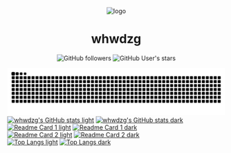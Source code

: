 <div align="center">
    <img align="center" src="https://avatars.githubusercontent.com/u/91038761?v=4" alt="logo" width="200">
    <h1 align="center">whwdzg</h1>
    </p>
    <img alt="GitHub followers" src="https://img.shields.io/github/followers/whwdzg">
    <img alt="GitHub User's stars" src="https://img.shields.io/github/stars/whwdzg">
    <br>
</div>

![Github Contribution](https://raw.githubusercontent.com/whwdzg/whwdzg/output/github-contribution-grid-snake.svg)
<br>
[![whwdzg's GitHub stats light](https://github-readme-stats.vercel.app/api?username=whwdzg&show_icons=true&show=reviews,discussions_started,discussions_answered,prs_merged,prs_merged_percentage&theme=default#gh-light-mode-only)](https://github.com/whwdzg#gh-light-mode-only)
[![whwdzg's GitHub stats dark](https://github-readme-stats.vercel.app/api?username=whwdzg&show_icons=true&show=reviews,discussions_started,discussions_answered,prs_merged,prs_merged_percentage&theme=dark#gh-dark-mode-only)](https://github.com/whwdzg#gh-dark-mode-only)
<br>
[![Readme Card 1 light](https://github-readme-stats.vercel.app/api/pin/?username=whwdzg&repo=whwdzg-s_recipe&show_owner=true&theme=default#gh-light-mode-only)](https://github.com/whwdzg/whwdzg-s_recipe#gh-light-mode-only)
[![Readme Card 1 dark](https://github-readme-stats.vercel.app/api/pin/?username=whwdzg&repo=whwdzg-s_recipe&show_owner=true&theme=dark#gh-dark-mode-only)](https://github.com/whwdzg/whwdzg-s_recipe#gh-dark-mode-only)
<br>
[![Readme Card 2 light](https://github-readme-stats.vercel.app/api/pin/?username=whwdzg&repo=whwdzg.github.io&show_owner&theme=default#gh-light-mode-only)](https://github.com/whwdzg/whwdzg.github.io#gh-light-mode-only)
[![Readme Card 2 dark](https://github-readme-stats.vercel.app/api/pin/?username=whwdzg&repo=whwdzg.github.io&show_owner=true&theme=dark#gh-dark-mode-only)](https://github.com/whwdzg/whwdzg.github.io#gh-dark-mode-only)
<br>
[![Top Langs light](https://github-readme-stats.vercel.app/api/top-langs/?username=whwdzg&theme=default#gh-light-mode-only)](https://github.com/whwdzg#gh-light-mode-only)
[![Top Langs dark](https://github-readme-stats.vercel.app/api/top-langs/?username=whwdzg&theme=dark#gh-dark-mode-only)](https://github.com/whwdzg#gh-dark-mode-only)
